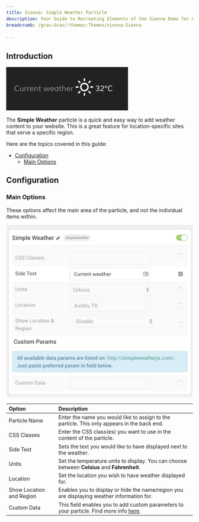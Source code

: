 ```yaml
---
title: Sienna: Simple Weather Particle
description: Your Guide to Recreating Elements of the Sienna Demo for Grav
breadcrumb: /grav:Grav/!themes:Themes/sienna:Sienna

---
```


## Introduction

![](assets/particle_simpleweather1.jpg)

The **Simple Weather** particle is a quick and easy way to add weather content to your website. This is a great feature for location-specific sites that serve a specific region.

Here are the topics covered in this guide:

* [Configuration](#configuration)
    - [Main Options](#main-options)

## Configuration

### Main Options 

These options affect the main area of the particle, and not the individual items within.

![](assets/particle_simpleweather2.jpg)

| Option                   | Description                                                                                                           |
| :-----                   | :-----                                                                                                                |
| Particle Name            | Enter the name you would like to assign to the particle. This only appears in the back end.                           |
| CSS Classes              | Enter the CSS class(es) you want to use in the content of the particle.                                               |
| Side Text                | Sets the text you would like to have displayed next to the weather.                                                   |
| Units                    | Set the temperature units to display. You can choose between **Celsius** and **Fahrenheit**.                          |
| Location                 | Set the location you wish to have weather displayed for.                                                              |
| Show Location and Region | Enables you to display or hide the name/region you are displaying weather information for.                            |
| Custom Data              | This field enables you to add custom parameters to your particle. Find more info [here](http://simpleweatherjs.com/). |


